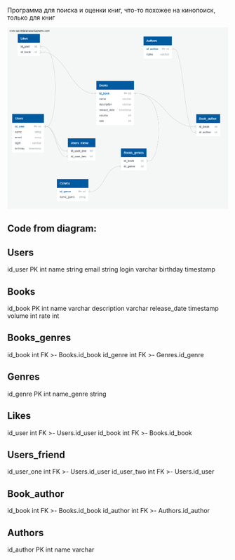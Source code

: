 Программа для поиска и оценки книг, что-то похожее на кинопоиск, только для книг

![DB_scheme.png](DB_scheme.png)

## Code from diagram:
Users 
-
 id_user PK int 
  name string
  email string 
  login varchar 
  birthday timestamp


Books
-
 id_book PK int 
 name varchar
 description varchar
 release_date timestamp
 volume int
 rate int
  

  
Books_genres
-
  id_book int FK >- Books.id_book
  id_genre int FK >- Genres.id_genre

Genres 
-
  id_genre PK int 
  name_genre string


Likes
-
  id_user int FK >- Users.id_user
  id_book int FK >- Books.id_book
  


Users_friend
-
  id_user_one int FK >- Users.id_user
  id_user_two int FK >- Users.id_user


Book_author
-
  id_book int FK >- Books.id_book
  id_author int FK >- Authors.id_author


Authors
-
  id_author PK int
  name varchar